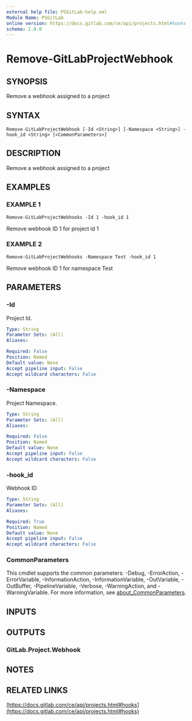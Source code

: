 ```yaml
---
external help file: PSGitLab-help.xml
Module Name: PSGitLab
online version: https://docs.gitlab.com/ce/api/projects.html#hooks
schema: 2.0.0
---
```


# Remove-GitLabProjectWebhook

## SYNOPSIS
Remove a webhook assigned to a project

## SYNTAX

```
Remove-GitLabProjectWebhook [-Id <String>] [-Namespace <String>] -hook_id <String> [<CommonParameters>]
```

## DESCRIPTION
Remove a webhook assigned to a project

## EXAMPLES

### EXAMPLE 1
```
Remove-GitLabProjectWebhooks -Id 1 -hook_id 1
```

Remove webhook ID 1 for project id 1

### EXAMPLE 2
```
Remove-GitLabProjectWebhooks -Namespace Test -hook_id 1
```

Remove webhook ID 1 for namespace Test

## PARAMETERS

### -Id
Project Id.

```yaml
Type: String
Parameter Sets: (All)
Aliases:

Required: False
Position: Named
Default value: None
Accept pipeline input: False
Accept wildcard characters: False
```

### -Namespace
Project Namespace.

```yaml
Type: String
Parameter Sets: (All)
Aliases:

Required: False
Position: Named
Default value: None
Accept pipeline input: False
Accept wildcard characters: False
```

### -hook_id
Webhook ID

```yaml
Type: String
Parameter Sets: (All)
Aliases:

Required: True
Position: Named
Default value: None
Accept pipeline input: False
Accept wildcard characters: False
```

### CommonParameters
This cmdlet supports the common parameters: -Debug, -ErrorAction, -ErrorVariable, -InformationAction, -InformationVariable, -OutVariable, -OutBuffer, -PipelineVariable, -Verbose, -WarningAction, and -WarningVariable. For more information, see [about_CommonParameters](http://go.microsoft.com/fwlink/?LinkID=113216).

## INPUTS

## OUTPUTS

### GitLab.Project.Webhook

## NOTES

## RELATED LINKS

[https://docs.gitlab.com/ce/api/projects.html#hooks](https://docs.gitlab.com/ce/api/projects.html#hooks)


